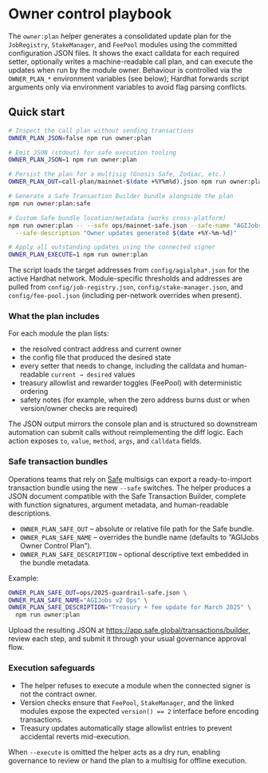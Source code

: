 # Owner control playbook

The `owner:plan` helper generates a consolidated update plan for the
`JobRegistry`, `StakeManager`, and `FeePool` modules using the committed
configuration JSON files. It shows the exact calldata for each required setter,
optionally writes a machine-readable call plan, and can execute the updates when
run by the module owner. Behaviour is controlled via the `OWNER_PLAN_*`
environment variables (see below); Hardhat forwards script arguments only via
environment variables to avoid flag parsing conflicts.

## Quick start

```bash
# Inspect the call plan without sending transactions
OWNER_PLAN_JSON=false npm run owner:plan

# Emit JSON (stdout) for safe execution tooling
OWNER_PLAN_JSON=1 npm run owner:plan

# Persist the plan for a multisig (Gnosis Safe, Zodiac, etc.)
OWNER_PLAN_OUT=call-plan/mainnet-$(date +%Y%m%d).json npm run owner:plan

# Generate a Safe Transaction Builder bundle alongside the plan
npm run owner:plan:safe

# Custom Safe bundle location/metadata (works cross-platform)
npm run owner:plan -- --safe ops/mainnet-safe.json --safe-name "AGIJobs Mainnet Controls" \
  --safe-description "Owner updates generated $(date +%Y-%m-%d)"

# Apply all outstanding updates using the connected signer
OWNER_PLAN_EXECUTE=1 npm run owner:plan
```

The script loads the target addresses from `config/agialpha*.json` for the
active Hardhat network. Module-specific thresholds and addresses are pulled from
`config/job-registry.json`, `config/stake-manager.json`, and
`config/fee-pool.json` (including per-network overrides when present).

### What the plan includes

For each module the plan lists:

- the resolved contract address and current owner
- the config file that produced the desired state
- every setter that needs to change, including the calldata and human-readable
  `current → desired` values
- treasury allowlist and rewarder toggles (FeePool) with deterministic ordering
- safety notes (for example, when the zero address burns dust or when
  version/owner checks are required)

The JSON output mirrors the console plan and is structured so downstream
automation can submit calls without reimplementing the diff logic. Each action
exposes `to`, `value`, `method`, `args`, and `calldata` fields.

### Safe transaction bundles

Operations teams that rely on [Safe](https://safe.global) multisigs can export a
ready-to-import transaction bundle using the new `--safe` switches. The helper
produces a JSON document compatible with the Safe Transaction Builder, complete
with function signatures, argument metadata, and human-readable descriptions.

- `OWNER_PLAN_SAFE_OUT` – absolute or relative file path for the Safe bundle.
- `OWNER_PLAN_SAFE_NAME` – overrides the bundle name (defaults to “AGIJobs
  Owner Control Plan”).
- `OWNER_PLAN_SAFE_DESCRIPTION` – optional descriptive text embedded in the
  bundle metadata.

Example:

```bash
OWNER_PLAN_SAFE_OUT=ops/2025-guardrail-safe.json \
OWNER_PLAN_SAFE_NAME="AGIJobs v2 Ops" \
OWNER_PLAN_SAFE_DESCRIPTION="Treasury + fee update for March 2025" \
  npm run owner:plan
```

Upload the resulting JSON at <https://app.safe.global/transactions/builder>,
review each step, and submit it through your usual governance approval flow.

### Execution safeguards

- The helper refuses to execute a module when the connected signer is not the
  contract owner.
- Version checks ensure that `FeePool`, `StakeManager`, and the linked modules
  expose the expected `version() == 2` interface before encoding transactions.
- Treasury updates automatically stage allowlist entries to prevent accidental
  reverts mid-execution.

When `--execute` is omitted the helper acts as a dry run, enabling governance to
review or hand the plan to a multisig for offline execution.
